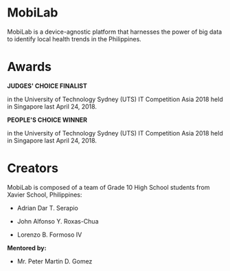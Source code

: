 # MobiLab

MobiLab is a device-agnostic platform that harnesses the power of big data to identify local health trends in the Philippines.

# Awards

**JUDGES' CHOICE FINALIST** 

in the University of Technology Sydney (UTS) IT Competition Asia 2018
held in Singapore last April 24, 2018.

**PEOPLE'S CHOICE WINNER** 

in the University of Technology Sydney (UTS) IT Competition Asia 2018
held in Singapore last April 24, 2018.

# Creators

MobiLab is composed of a team of Grade 10 High School students from Xavier School, Philippines:

* Adrian Dar T. Serapio

* John Alfonso Y. Roxas-Chua

* Lorenzo B. Formoso IV

**Mentored by:**

* Mr. Peter Martin D. Gomez
